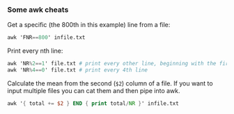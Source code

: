 ### Some awk cheats

Get a specific (the 800th in this example) line from a file:
```awk
awk 'FNR==800' infile.txt
```

Print every nth line:
```awk
awk 'NR%2==1' file.txt # print every other line, beginning with the first
awk 'NR%4==0' file.txt # print every 4th line
```

Calculate the mean from the second (`$2`) column of a file. If you want to input multiple files you can cat them and then pipe into awk.
```awk
awk '{ total += $2 } END { print total/NR }' infile.txt
```
